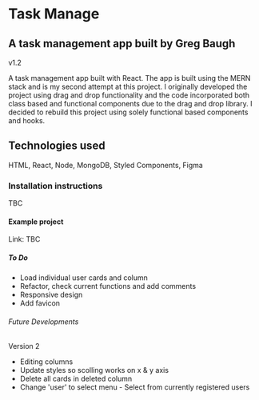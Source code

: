 # Task Manage
## A task management app built by Greg Baugh
v1.2

A task management app built with React. 
The app is built using the MERN stack and is my second attempt at this project.
I originally developed the project using drag and drop functionality and the code incorporated both class based and functional components due to the drag and drop library. I decided to rebuild
this project using solely functional based components and hooks.

## Technologies used
HTML, React, Node, MongoDB, Styled Components, Figma

### Installation instructions
TBC

#### Example project
Link: TBC

##### To Do 
* Load individual user cards and column  
* Refactor, check current functions and add comments
* Responsive design
* Add favicon  

###### Future Developments
Version 2  
* Editing columns
* Update styles so scolling works on x & y axis  
* Delete all cards in deleted column  
* Change 'user' to select menu - Select from currently registered users  
